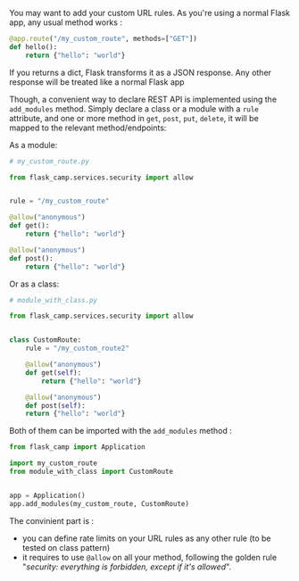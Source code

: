 You may want to add your custom URL rules. As you're using a normal Flask app, any usual method works :

```python
@app.route("/my_custom_route", methods=["GET"])
def hello():
    return {"hello": "world"}
```

If you returns a dict, Flask transforms it as a JSON response. Any other response will be treated like a normal Flask app

Though, a convenient way to declare REST API is implemented using the `add_modules` method. Simply declare a class or a module with a `rule` attribute, and one or more method in `get`, `post`, `put`, `delete`, it will be mapped to the relevant method/endpoints:

As a module:

```python
# my_custom_route.py

from flask_camp.services.security import allow


rule = "/my_custom_route"

@allow("anonymous")
def get():
    return {"hello": "world"}

@allow("anonymous")
def post():
    return {"hello": "world"}
```

Or as a class:

```python
# module_with_class.py

from flask_camp.services.security import allow


class CustomRoute:
    rule = "/my_custom_route2"

    @allow("anonymous")
    def get(self):
        return {"hello": "world"}

    @allow("anonymous")
    def post(self):
    return {"hello": "world"}
```

Both of them can be imported with the `add_modules` method :

```python
from flask_camp import Application

import my_custom_route
from module_with_class import CustomRoute


app = Application()
app.add_modules(my_custom_route, CustomRoute)
```

The convinient part is :

- you can define rate limits on your URL rules as any other rule (to be tested on class pattern)
- it requires to use `@allow` on all your method, following the golden rule "_security: everything is forbidden, except if it's allowed_".
